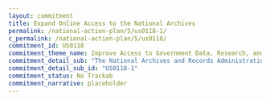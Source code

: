 ```yaml
---
layout: commitment
title: Expand Online Access to the National Archives
permalink: /national-action-plan/5/us0118-1/
c_permalink: /national-action-plan/5/us0118/
commitment_id: US0118
commitment_theme_name: Improve Access to Government Data, Research, and Information
commitment_detail_sub: "The National Archives and Records Administration (NARA) commits to improving the Catalog over the next two years by launching a new site with improved search experience and a new optical character recognition tool and by enhancing the Catalog with expanded user contribution types. "
commitment_detail_sub_id: "US0118-1"
commitment_status: No Trackab
commitment_narrative: placeholder
---
```



